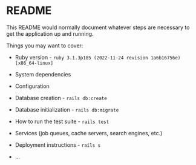 # README

This README would normally document whatever steps are necessary to get the
application up and running.

Things you may want to cover:

* Ruby version - `ruby 3.1.3p185 (2022-11-24 revision 1a6b16756e) [x86_64-linux]`

* System dependencies

* Configuration

* Database creation - `rails db:create`

* Database initialization  - `rails db:migrate`

* How to run the test suite - `rails test`

* Services (job queues, cache servers, search engines, etc.)

* Deployment instructions - `rails s`

* ...
